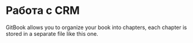 # Работа с CRM

GitBook allows you to organize your book into chapters, each chapter is stored in a separate file like this one.
